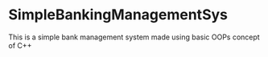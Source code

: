 # SimpleBankingManagementSys
This is a simple bank management system made using basic OOPs concept of C++
